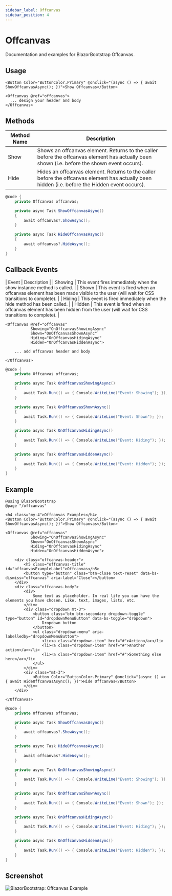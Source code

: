 ```yaml
---
sidebar_label: Offcanvas
sidebar_position: 4
---
```


# Offcanvas

Documentation and examples for BlazorBootstrap Offcanvas.

## Usage

```cshtml
<Button Color="ButtonColor.Primary" @onclick="(async () => { await ShowOffcanvasAsync(); })">Show Offcanvas</Button>

<Offcanvas @ref="offcanvas">
  ... design your header and body
</Offcanvas>
```

## Methods

| Method Name | Description |
|--|--|
| Show | Shows an offcanvas element. Returns to the caller before the offcanvas element has actually been shown (i.e. before the shown event occurs). |
| Hide | Hides an offcanvas element. Returns to the caller before the offcanvas element has actually been hidden (i.e. before the Hidden event occurs). |

```cs
@code {
    private Offcanvas offcanvas;

    private async Task ShowOffcanvasAsync()
    {
        await offcanvas?.ShowAsync();
    }

    private async Task HideOffcanvasAsync()
    {
        await offcanvas?.HideAsync();
    }
}
```

## Callback Events

| Event | Description |
| Showing | This event fires immediately when the show instance method is called. |
| Shown | This event is fired when an offcanvas element has been made visible to the user (will wait for CSS transitions to complete). |
| Hiding | This event is fired immediately when the hide method has been called. |
| Hidden | This event is fired when an offcanvas element has been hidden from the user (will wait for CSS transitions to complete). |

```cshtml
<Offcanvas @ref="offcanvas"
           Showing="OnOffcanvasShowingAsync"
           Shown="OnOffcanvasShownAsync"
           Hiding="OnOffcanvasHidingAsync"
           Hidden="OnOffcanvasHiddenAsync">

    ... add offcanvas header and body

</Offcanvas>
```

```cs
@code {
    private Offcanvas offcanvas;

    private async Task OnOffcanvasShowingAsync()
    {
        await Task.Run(() => { Console.WriteLine("Event: Showing"); });
    }

    private async Task OnOffcanvasShownAsync()
    {
        await Task.Run(() => { Console.WriteLine("Event: Shown"); });
    }

    private async Task OnOffcanvasHidingAsync()
    {
        await Task.Run(() => { Console.WriteLine("Event: Hiding"); });
    }

    private async Task OnOffcanvasHiddenAsync()
    {
        await Task.Run(() => { Console.WriteLine("Event: Hidden"); });
    }
}
```

## Example

```cshtml
@using BlazorBootstrap
@page "/offcanvas"

<h4 class="my-4">Offcanvas Examples</h4>
<Button Color="ButtonColor.Primary" @onclick="(async () => { await ShowOffcanvasAsync(); })">Show Offcanvas</Button>

<Offcanvas @ref="offcanvas"
           Showing="OnOffcanvasShowingAsync"
           Shown="OnOffcanvasShownAsync"
           Hiding="OnOffcanvasHidingAsync"
           Hidden="OnOffcanvasHiddenAsync">

    <div class="offcanvas-header">
        <h5 class="offcanvas-title" id="offcanvasExampleLabel">Offcanvas</h5>
        <button type="button" class="btn-close text-reset" data-bs-dismiss="offcanvas" aria-label="Close"></button>
    </div>
    <div class="offcanvas-body">
        <div>
            Some text as placeholder. In real life you can have the elements you have chosen. Like, text, images, lists, etc.
        </div>
        <div class="dropdown mt-3">
            <button class="btn btn-secondary dropdown-toggle" type="button" id="dropdownMenuButton" data-bs-toggle="dropdown">
                Dropdown button
            </button>
            <ul class="dropdown-menu" aria-labelledby="dropdownMenuButton">
                <li><a class="dropdown-item" href="#">Action</a></li>
                <li><a class="dropdown-item" href="#">Another action</a></li>
                <li><a class="dropdown-item" href="#">Something else here</a></li>
            </ul>
        </div>
        <div class="mt-3">
            <Button Color="ButtonColor.Primary" @onclick="(async () => { await HideOffcanvasAsync(); })">Hide Offcanvas</Button>
        </div>
    </div>

</Offcanvas>
```

```cs
@code {
    private Offcanvas offcanvas;

    private async Task ShowOffcanvasAsync()
    {
        await offcanvas?.ShowAsync();
    }

    private async Task HideOffcanvasAsync()
    {
        await offcanvas?.HideAsync();
    }

    private async Task OnOffcanvasShowingAsync()
    {
        await Task.Run(() => { Console.WriteLine("Event: Showing"); });
    }

    private async Task OnOffcanvasShownAsync()
    {
        await Task.Run(() => { Console.WriteLine("Event: Shown"); });
    }

    private async Task OnOffcanvasHidingAsync()
    {
        await Task.Run(() => { Console.WriteLine("Event: Hiding"); });
    }

    private async Task OnOffcanvasHiddenAsync()
    {
        await Task.Run(() => { Console.WriteLine("Event: Hidden"); });
    }
}
```

## Screenshot

<img src="https://i.imgur.com/J1mcowH.jpg" alt="BlazorBootstrap: Offcanvas Example" />